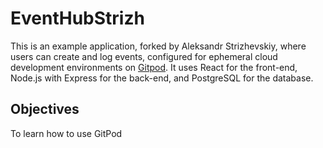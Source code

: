 # EventHubStrizh

This is an example application, forked by Aleksandr Strizhevskiy, where users can create and log events, configured for ephemeral cloud development environments on [Gitpod](https://www.gitpod.io/). It uses React for the front-end, Node.js with Express for the back-end, and PostgreSQL for the database. 

## Objectives

To learn how to use GitPod
